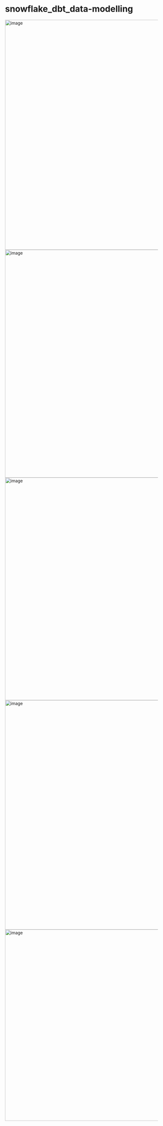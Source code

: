 # snowflake_dbt_data-modelling




<img width="757" alt="image" src="https://github.com/user-attachments/assets/8db83492-9040-47ba-9778-62fb62ea0921" />


<img width="750" alt="image" src="https://github.com/user-attachments/assets/c68ece1d-9fad-4a28-84d0-abfd1689008e" />



<img width="733" alt="image" src="https://github.com/user-attachments/assets/bff5137b-f730-4a5f-aa72-40fc9936a879" />


<img width="755" alt="image" src="https://github.com/user-attachments/assets/0ea835c9-3f6d-4a8f-90c2-c8bc021eccac" />



<img width="630" alt="image" src="https://github.com/user-attachments/assets/89ac8b77-c5f0-43ac-b51d-4bc86bc11173" />



